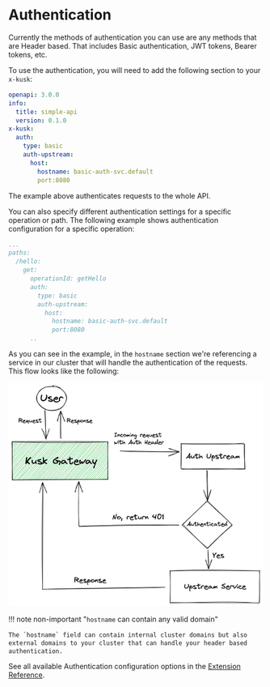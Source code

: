 # Authentication

Currently the methods of authentication you can use are any methods that are Header based. That includes Basic authentication, JWT tokens, Bearer tokens, etc.

To use the authentication, you will need to add the following section to your `x-kusk`:

```yaml
openapi: 3.0.0
info:
  title: simple-api
  version: 0.1.0
x-kusk:
  auth:
    type: basic
    auth-upstream:
      host:
        hostname: basic-auth-svc.default
        port:8080
```

The example above authenticates requests to the whole API.

You can also specify different authentication settings for a specific operation or path. The following example shows authentication configuration for a specific operation:

```yaml
...
paths:
  /hello:
    get:
      operationId: getHello
      auth:
        type: basic
        auth-upstream:
          host:
            hostname: basic-auth-svc.default
            port:8080
      ..
```

As you can see in the example, in the `hostname` section we're referencing a service in our cluster that will handle the authentication of the requests. This flow looks like the following: 

![kusk-gateway basic-auth diagram](../img/basic-auth.png)

!!! note non-important "`hostname` can contain any valid domain"

    The `hostname` field can contain internal cluster domains but also external domains to your cluster that can handle your header based authentication.

See all available Authentication configuration options in the [Extension Reference](../../reference/extension/#authentication).
